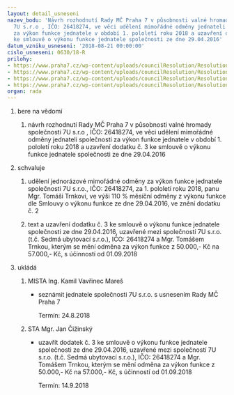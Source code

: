 ```yaml
---
layout: detail_usneseni
nazev_bodu: 'Návrh rozhodnutí Rady MČ Praha 7 v působnosti valné hromady společnosti
  7U s.r.o , IČO: 26418274, ve věci udělení mimořádné odměny jednateli společnosti
  za výkon funkce jednatele v období 1. pololetí roku 2018 a uzavření dodatku č. 3
  ke smlouvě o výkonu funkce jednatele společnosti ze dne 29.04.2016'
datum_vzniku_usneseni: '2018-08-21 00:00:00'
cislo_usneseni: 0630/18-R
prilohy:
- https://www.praha7.cz/wp-content/uploads/councilResolution/Resolutions/30183/export/01_jednatel7U0818~385057.docx
- https://www.praha7.cz/wp-content/uploads/councilResolution/Resolutions/30183/export/02_jednatel7U0818~385056.pdf
- https://www.praha7.cz/wp-content/uploads/councilResolution/Resolutions/30183/export/03_jednatel7U0818~385054.docx
- https://www.praha7.cz/wp-content/uploads/councilResolution/Resolutions/30183/export/export~385619.pdf
organ: rada
---
```

<ol id="urzList" class="urzList_view"><li id="" class="urzClass1"><span name="1">bere na vědomí</span><ol class="urzOlClass"><li style="text-align: left;" id="" class="urzClass2"><span><p>návrh rozhodnutí Rady MČ Praha 7 v působnosti valné hromady společnosti 7U s.r.o , IČO: 26418274, ve věci udělení mimořádné odměny jednateli společnosti za výkon funkce jednatele v období 1. pololetí roku 2018 a uzavření dodatku č. 3 ke smlouvě o výkonu funkce jednatele společnosti ze dne 29.04.2016</p></span></li></ol></li><li id="" class="urzClass1"><span name="24">schvaluje</span><ol class="urzOlClass" id=""><li style="text-align: left;" id="" class="urzClass2"><span><p>udělení jednorázové mimořádné odměny za výkon funkce jednatele společnosti 7U s.r.o., IČO: 26418274, za 1. pololetí roku 2018, panu Mgr. Tomáši Trnkovi, ve výši 110 % měsíční odměny z výkonu funkce dle Smlouvy o výkonu funkce ze dne 29.04.2016, ve znění dodatku č. 2<br></p></span></li><li class="urzClass2" id="" style="text-align: left;"><span><p>text a uzavření dodatku č. 3 ke smlouvě o výkonu funkce jednatele společnosti ze dne 29.04.2016, uzavřené mezi společností 7U s.r.o. (t.č. Sedmá ubytovací s.r.o.), IČO: 26418274 a Mgr. Tomášem Trnkou, kterým se mění odměna za výkon funkce z 50.000,- Kč na 57.000,- Kč, s účinností od 01.09.2018</p></span></li></ol></li><li class="urzClass1" id="urzUkoly"><span name="1">ukládá</span><ol class="urzOlClass"><li class="urzClass2"><span><p>MISTA Ing. Kamil Vavřinec Mareš</p></span><ul class="urzUlClass"><li class="urzClass3"><span><p>seznámit jednatele společnosti 7U s.r.o. s usnesením Rady MČ Praha 7</p></span><span class="urzUkolTermin">  Termín:&nbsp;24.8.2018</span></li></ul></li><li class="urzClass2"><span><p>STA Mgr. Jan Čižinský</p></span><ul class="urzUlClass"><li class="urzClass3"><span><p>uzavřít dodatek č. 3 ke smlouvě o výkonu funkce jednatele společnosti ze dne 29.04.2016, uzavřené mezi společností 7U s.r.o. (t.č. Sedmá ubytovací s.r.o.), IČO: 26418274 a Mgr. Tomášem Trnkou, kterým se mění odměna za výkon funkce z 50.000,- Kč na 57.000,- Kč, s účinností od 01.09.2018</p></span><span class="urzUkolTermin">  Termín:&nbsp;14.9.2018</span></li></ul></li></ol></li></ol>